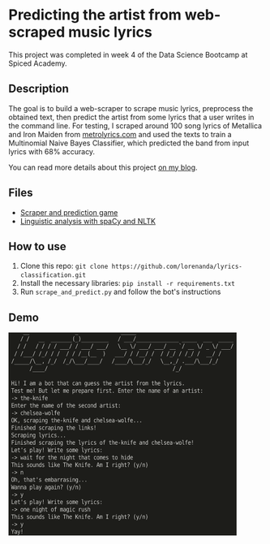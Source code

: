 # Predicting the artist from web-scraped music lyrics

This project was completed in week 4 of the Data Science Bootcamp at Spiced Academy.

## Description
The goal is to build a web-scraper to scrape music lyrics, preprocess the obtained text, then predict the artist from some lyrics that a user writes in the command line. For testing, I scraped around 100 song lyrics of Metallica and Iron Maiden from [metrolyrics.com](www.metrolyrics.com) and used the texts to train a Multinomial Naive Bayes Classifier, which predicted the band from input lyrics with 68% accuracy.

You can read more details about this project [on my blog](https://lorenaciutacu.com/2020/10/24/week-4-datasciencebootcamp/).

## Files
- [Scraper and prediction game](https://github.com/lorenanda/lyrics-classification/blob/main/main.py)
- [Linguistic analysis with spaCy and NLTK](https://github.com/lorenanda/lyrics-classification/blob/main/text_analysis_lyrics.ipynb)

## How to use
1. Clone this repo: `git clone https://github.com/lorenanda/lyrics-classification.git`
2. Install the necessary libraries: `pip install -r requirements.txt`
3. Run `scrape_and_predict.py` and follow the bot's instructions

## Demo
<img src = "https://github.com/lorenanda/lyrics-classification/blob/main/images/demo.gif" width="450px" height="400px">
